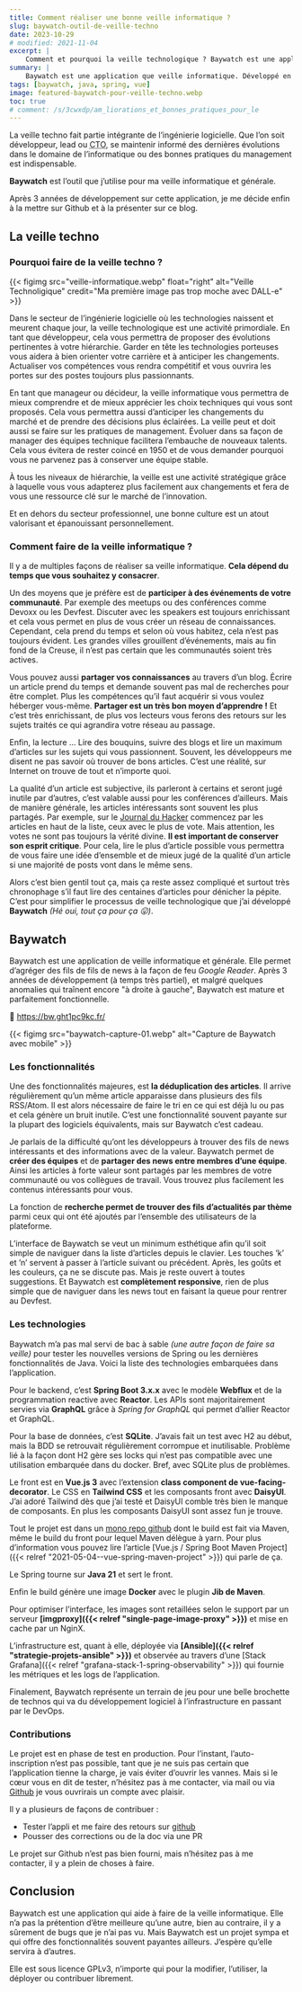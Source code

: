 ```yaml
---
title: Comment réaliser une bonne veille informatique ?
slug: baywatch-outil-de-veille-techno
date: 2023-10-29
# modified: 2021-11-04
excerpt: |
    Comment et pourquoi la veille technologique ? Baywatch est une application de veille informatique avec laquelle vous suivrez en temps réel les nouvelles du monde informatique.
summary: |
    Baywatch est une application que veille informatique. Développé en Java à l’aide de Spring Boot Webflux et de Vue.js pour l’interface. L’application utilise une base de donnée SQLite pour le stockage. Les fonctionnalitées phares de Baywatch sont la déduplication des articles, la gestion des équipes et une interface hyper intuitive.
tags: [baywatch, java, spring, vue]
image: featured-baywatch-pour-veille-techno.webp
toc: true
# comment: /s/3cwxdp/am_liorations_et_bonnes_pratiques_pour_le
---
```


La veille techno fait partie intégrante de l’ingénierie logicielle. Que l’on soit développeur, lead ou <abbr title="Chef Technical Officer">CTO</abbr>, se maintenir informé des dernières évolutions dans le domaine de l’informatique ou des bonnes pratiques du management est indispensable.

**Baywatch** est l’outil que j’utilise pour ma veille informatique et générale.

<!--more-->

Après 3 années de développement sur cette application, je me décide enfin à la mettre sur Github et à la présenter sur ce blog.


## La veille techno

### Pourquoi faire de la veille techno ?

{{< figimg src="veille-informatique.webp" float="right" alt="Veille Technoligique" credit="Ma première image pas trop moche avec DALL-e" >}}

Dans le secteur de l’ingénierie logicielle où les technologies naissent et meurent chaque jour, la veille technologique est une activité primordiale. En tant que développeur, cela vous permettra de proposer des évolutions pertinentes à votre hiérarchie. Garder en tête les technologies porteuses vous aidera à bien orienter votre carrière et à anticiper les changements. Actualiser vos compétences vous rendra compétitif et vous ouvrira les portes sur des postes toujours plus passionnants.

En tant que manageur ou décideur, la veille informatique vous permettra de mieux comprendre et de mieux apprécier les choix techniques qui vous sont proposés. Cela vous permettra aussi d’anticiper les changements du marché et de prendre des décisions plus éclairées. La veille peut et doit aussi se faire sur les pratiques de management. Évoluer dans sa façon de manager des équipes technique facilitera l’embauche de nouveaux talents. Cela vous évitera de rester coincé en 1950 et de vous demander pourquoi vous ne parvenez pas à conserver une équipe stable.

À tous les niveaux de hiérarchie, la veille est une activité stratégique grâce à laquelle vous vous adapterez plus facilement aux changements et fera de vous une ressource clé sur le marché de l’innovation.

Et en dehors du secteur professionnel, une bonne culture est un atout valorisant et épanouissant personnellement.

### Comment faire de la veille informatique ?

Il y a de multiples façons de réaliser sa veille informatique. **Cela dépend du temps que vous souhaitez y consacrer**.

Un des moyens que je préfère est de **participer à des événements de votre communauté**. Par exemple des meetups ou des conférences comme Devoxx ou les Devfest. Discuter avec les speakers est toujours enrichissant et cela vous permet en plus de vous créer un réseau de connaissances. Cependant, cela prend du temps et selon où vous habitez, cela n’est pas toujours évident. Les grandes villes grouillent d’événements, mais au fin fond de la Creuse, il n’est pas certain que les communautés soient très actives.

Vous pouvez aussi **partager vos connaissances** au travers d’un blog. Écrire un article prend du temps et demande souvent pas mal de recherches pour être complet. Plus les compétences qu’il faut acquérir si vous voulez héberger vous-même. **Partager est un très bon moyen d’apprendre !**
Et c’est très enrichissant, de plus vos lecteurs vous ferons des retours sur les sujets traités ce qui agrandira votre réseau au passage.

Enfin, la lecture ... Lire des bouquins, suivre des blogs et lire un maximum d’articles sur les sujets qui vous passionnent. Souvent, les développeurs me disent ne pas savoir où trouver de bons articles. C’est une réalité, sur Internet on trouve de tout et n’importe quoi.

La qualité d’un article est subjective, ils parleront à certains et seront jugé inutile par d’autres, c’est valable aussi pour les conférences d’ailleurs. Mais de manière générale, les articles intéressants sont souvent les plus partagés. Par exemple, sur le [Journal du Hacker](https://www.journalduhacker.net/) commencez par les articles en haut de la liste, ceux avec le plus de vote. Mais attention, les votes ne sont pas toujours la vérité divine. **Il est important de conserver son esprit critique**. Pour cela, lire le plus d’article possible vous permettra de vous faire une idée d’ensemble et de mieux jugé de la qualité d’un article si une majorité de posts vont dans le même sens.

Alors c’est bien gentil tout ça, mais ça reste assez compliqué et surtout très chronophage s’il faut lire des centaines d’articles pour dénicher la pépite. C’est pour simplifier le processus de veille technologique que j’ai développé **Baywatch** *(Hé oui, tout ça pour ça 😛)*.

## Baywatch

Baywatch est une application de veille informatique et générale. Elle permet d’agréger des fils de fils de news à la façon de feu *Google Reader*. Après 3 années de développement (à temps très partiel), et malgré quelques anomalies qui traînent encore "à droite à gauche", Baywatch est mature et parfaitement fonctionnelle.

🎉 https://bw.ght1pc9kc.fr/

{{< figimg src="baywatch-capture-01.webp" alt="Capture de Baywatch avec mobile" >}}

### Les fonctionnalités

Une des fonctionnalités majeures, est **la déduplication des articles**. Il arrive régulièrement qu’un même article apparaisse dans plusieurs des fils RSS/Atom. Il est alors nécessaire de faire le tri en ce qui est déjà lu ou pas et cela génère un bruit inutile. C’est une fonctionnalité souvent payante sur la plupart des logiciels équivalents, mais sur Baywatch c’est cadeau.

Je parlais de la difficulté qu’ont les développeurs à trouver des fils de news intéressants et des informations avec de la valeur. Baywatch permet de **créer des équipes** et de **partager des news entre membres d’une équipe**. Ainsi les articles à forte valeur sont partagés par les membres de votre communauté ou vos collègues de travail. Vous trouvez plus facilement les contenus intéressants pour vous.

La fonction de **recherche permet de trouver des fils d’actualités par thème** parmi ceux qui ont été ajoutés par l’ensemble des utilisateurs de la plateforme.

L’interface de Baywatch se veut un minimum esthétique afin qu’il soit simple de naviguer dans la liste d’articles depuis le clavier. Les touches ’k’ et ’n’ servent à passer à l’article suivant ou précédent. Après, les goûts et les couleurs, ça ne se discute pas. Mais je reste ouvert à toutes suggestions. Et Baywatch est **complètement responsive**, rien de plus simple que de naviguer dans les news tout en faisant la queue pour rentrer au Devfest.

### Les technologies

Baywatch m’a pas mal servi de bac à sable *(une autre façon de faire sa veille)* pour tester les nouvelles versions de Spring ou les dernières fonctionnalités de Java. Voici la liste des technologies embarquées dans l’application.

Pour le backend, c’est **Spring Boot 3.x.x** avec le modèle **Webflux** et de la programmation reactive avec **Reactor**. Les APIs sont majoritairement servies via **GraphQL** grâce à *Spring for GraphQL* qui permet d’allier Reactor et GraphQL.

Pour la base de données, c’est **SQLite**. J’avais fait un test avec H2 au début, mais la BDD se retrouvait régulièrement corrompue et inutilisable. Problème lié à la façon dont H2 gère ses locks qui n’est pas compatible avec une utilisation embarquée dans du docker. Bref, avec SQLite plus de problèmes.

Le front est en **Vue.js 3** avec l’extension **class component de vue-facing-decorator**. Le CSS en **Tailwind CSS** et les composants front avec **DaisyUI**. J’ai adoré Tailwind dès que j’ai testé et DaisyUI comble très bien le manque de composants. En plus les composants DaisyUI sont assez fun je trouve.

Tout le projet est dans un [mono repo github](https://github.com/Marthym/baywatch) dont le build est fait via Maven, même le build du front pour lequel Maven délègue à yarn. Pour plus d’information vous pouvez lire l’article [Vue.js / Spring Boot Maven Project]({{< relref "2021-05-04--vue-spring-maven-project" >}}) qui parle de ça.

Le Spring tourne sur **Java 21** et sert le front.

Enfin le build génère une image **Docker** avec le plugin **Jib de Maven**.

Pour optimiser l’interface, les images sont retaillées selon le support par un serveur **[imgproxy]({{< relref "single-page-image-proxy" >}})** et mise en cache par un NginX.

L’infrastructure est, quant à elle, déployée via **[Ansible]({{< relref "strategie-projets-ansible" >}})** et observée au travers d’une [Stack Grafana]({{< relref "grafana-stack-1-spring-observability" >}}) qui fournie les métriques et les logs de l’application.

Finalement, Baywatch représente un terrain de jeu pour une belle brochette de technos qui va du développement logiciel à l’infrastructure en passant par le DevOps.

### Contributions

Le projet est en phase de test en production. Pour l’instant, l’auto-inscription n’est pas possible, tant que je ne suis pas certain que l’application tienne la charge, je vais éviter d’ouvrir les vannes. Mais si le cœur vous en dit de tester, n’hésitez pas à me contacter, via mail ou via [Github](https://github.com/Marthym/baywatch) je vous ouvrirais un compte avec plaisir.

Il y a plusieurs de façons de contribuer :

* Tester l’appli et me faire des retours sur [github](https://github.com/Marthym/baywatch/issues)
* Pousser des corrections ou de la doc via une PR

Le projet sur Github n’est pas bien fourni, mais n’hésitez pas à me contacter, il y a plein de choses à faire.

## Conclusion

Baywatch est une application qui aide à faire de la veille informatique. Elle n’a pas la prétention d’être meilleure qu’une autre, bien au contraire, il y a sûrement de bugs que je n’ai pas vu. Mais Baywatch est un projet sympa et qui offre des fonctionnalités souvent payantes ailleurs. J’espère qu’elle servira à d’autres. 

Elle est sous licence GPLv3, n’importe qui pour la modifier, l’utiliser, la déployer ou contribuer librement.
